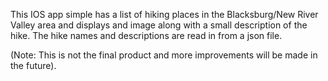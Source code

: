 This IOS app simple has a list of hiking places in the Blacksburg/New River Valley area and displays and image along with a small description of the hike. The hike names and descriptions are read in from a json file. 


(Note: This is not the final product and more improvements will be made in the future).
